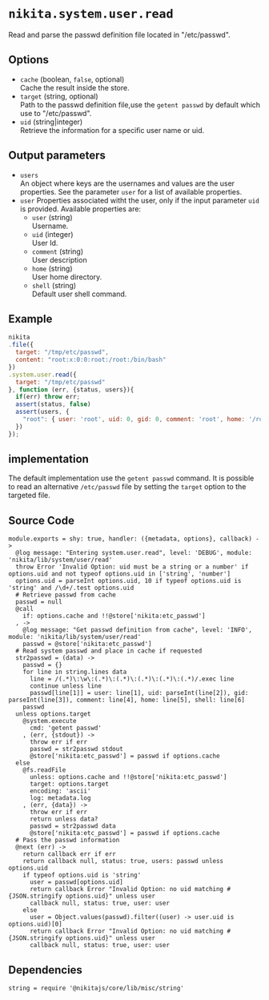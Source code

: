 
# `nikita.system.user.read`

Read and parse the passwd definition file located in "/etc/passwd".

## Options

* `cache` (boolean, `false`, optional)   
  Cache the result inside the store.
* `target` (string, optional)   
  Path to the passwd definition file,use the `getent passwd` by default which
  use to "/etc/passwd".
* `uid` (string|integer)   
  Retrieve the information for a specific user name or uid.

## Output parameters

* `users`   
  An object where keys are the usernames and values are the user properties.
  See the parameter `user` for a list of available properties.
* `user`
  Properties associated witht the user, only if the input parameter `uid` is
  provided. Available properties are:   
  * `user` (string)   
  Username.
  * `uid` (integer)   
  User Id.
  * `comment` (string)   
  User description
  * `home` (string)   
  User home directory.
  * `shell` (string)   
  Default user shell command.

## Example

```js
nikita
.file({
  target: "/tmp/etc/passwd",
  content: "root:x:0:0:root:/root:/bin/bash"
})
.system.user.read({
  target: "/tmp/etc/passwd"
}, function (err, {status, users}){
  if(err) throw err;
  assert(status, false)
  assert(users, {
    "root": { user: 'root', uid: 0, gid: 0, comment: 'root', home: '/root', shell: '/bin/bash' }
  })
});
```

## implementation

The default implementation use the `getent passwd` command. It is possible to
read an alternative `/etc/passwd` file by setting the `target` option to the
targeted file.

## Source Code

    module.exports = shy: true, handler: ({metadata, options}, callback) ->
      @log message: "Entering system.user.read", level: 'DEBUG', module: 'nikita/lib/system/user/read'
      throw Error 'Invalid Option: uid must be a string or a number' if options.uid and not typeof options.uid in ['string', 'number']
      options.uid = parseInt options.uid, 10 if typeof options.uid is 'string' and /\d+/.test options.uid
      # Retrieve passwd from cache
      passwd = null
      @call
        if: options.cache and !!@store['nikita:etc_passwd']
      , ->
        @log message: "Get passwd definition from cache", level: 'INFO', module: 'nikita/lib/system/user/read'
        passwd = @store['nikita:etc_passwd']
      # Read system passwd and place in cache if requested
      str2passwd = (data) ->
        passwd = {}
        for line in string.lines data
          line = /(.*)\:\w\:(.*)\:(.*)\:(.*)\:(.*)\:(.*)/.exec line
          continue unless line
          passwd[line[1]] = user: line[1], uid: parseInt(line[2]), gid: parseInt(line[3]), comment: line[4], home: line[5], shell: line[6]
        passwd
      unless options.target
        @system.execute
          cmd: 'getent passwd'
        , (err, {stdout}) ->
          throw err if err
          passwd = str2passwd stdout
          @store['nikita:etc_passwd'] = passwd if options.cache
      else
        @fs.readFile
          unless: options.cache and !!@store['nikita:etc_passwd']
          target: options.target
          encoding: 'ascii'
          log: metadata.log
        , (err, {data}) ->
          throw err if err
          return unless data?
          passwd = str2passwd data
          @store['nikita:etc_passwd'] = passwd if options.cache
      # Pass the passwd information
      @next (err) ->
        return callback err if err
        return callback null, status: true, users: passwd unless options.uid
        if typeof options.uid is 'string'
          user = passwd[options.uid]
          return callback Error "Invalid Option: no uid matching #{JSON.stringify options.uid}" unless user
          callback null, status: true, user: user
        else
          user = Object.values(passwd).filter((user) -> user.uid is options.uid)[0]
          return callback Error "Invalid Option: no uid matching #{JSON.stringify options.uid}" unless user
          callback null, status: true, user: user
      
## Dependencies

    string = require '@nikitajs/core/lib/misc/string'
